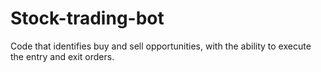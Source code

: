 # Stock-trading-bot
Code that identifies buy and sell opportunities, with the ability to execute the entry and exit orders.
